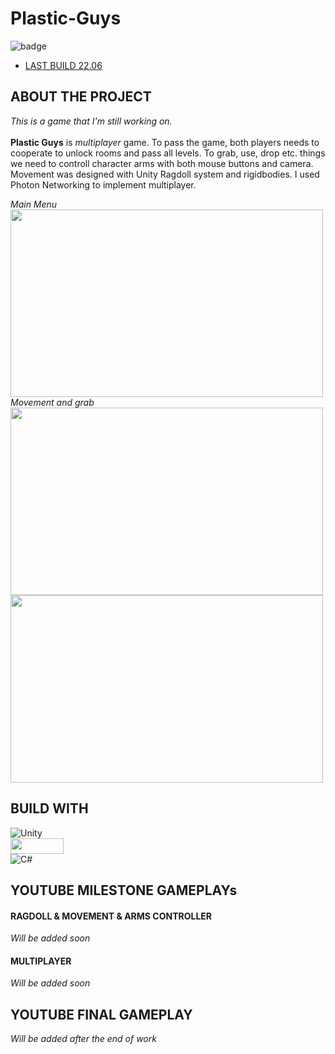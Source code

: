 # Plastic-Guys

![badge](https://img.shields.io/github/last-commit/kiwuz/Plastic-Guys?style=for-the-badge)

* [LAST BUILD 22.06](https://samszczecin-my.sharepoint.com/:f:/g/personal/27286_s_am_szczecin_pl/Epr1f33Nis1NkXUo95cwdy8BpHk4652TZr_o-YshAQyV5Q?e=jRFEMg)



## ABOUT THE PROJECT

*This is a game that I'm still working on.* <br /><br />
__Plastic Guys__ is _multiplayer_ game. To pass the game, both players needs to cooperate to unlock rooms and pass all levels. To grab, use, drop etc. things we need to controll character arms with both mouse buttons and camera. Movement was designed with Unity Ragdoll system and rigidbodies. I used Photon Networking to implement multiplayer.

_Main Menu_
<img src = "https://user-images.githubusercontent.com/49866616/176234654-8a15a43a-8873-4878-9b84-bed0c7f8fd5d.PNG" width="500" height="300" />
_Movement and grab_
<img src = "https://user-images.githubusercontent.com/49866616/176234538-94397c6d-46e9-4ce1-9f2a-a8d77ea66faf.gif" width="500" height="300" />
<img src = "https://user-images.githubusercontent.com/49866616/176234542-300fb6d7-8952-4aac-bf11-5b055adbb310.gif" width="500" height="300" />


## BUILD WITH

![Unity](https://img.shields.io/badge/unity-%23000000.svg?style=for-the-badge&logo=unity&logoColor=white) <br />
<img src = "https://user-images.githubusercontent.com/49866616/176236736-c902d457-c7ec-4ea9-a313-db8fc71994d5.PNG" width="85" height="25" /> <br />
![C#](https://img.shields.io/badge/c%23-%23239120.svg?style=for-the-badge&logo=c-sharp&logoColor=white) <br />


## YOUTUBE MILESTONE GAMEPLAYs

#### RAGDOLL & MOVEMENT & ARMS CONTROLLER 

*Will be added soon* 

#### MULTIPLAYER 

*Will be added soon* 

## YOUTUBE FINAL GAMEPLAY

*Will be added after the end of work* 
